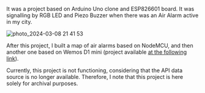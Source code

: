 It was a project based on Arduino Uno clone and ESP826601 board. It was signalling by RGB LED and Piezo Buzzer when there was an Air Alarm active in my city.

![photo_2024-03-08 21 41 53](https://github.com/Whale1902/esp8266_air_alarm/assets/103887569/3b7a7152-8065-4f30-8019-8c280c118f9b)

After this project, I built a map of air alarms based on NodeMCU, and then another one based on Wemos D1 mini (project available [at the following link]([url](https://github.com/Whale1902/ukraine_alarm_map))).

Currently, this project is not functioning, considering that the API data source is no longer available. Therefore, I note that this project is here solely for archival purposes.
